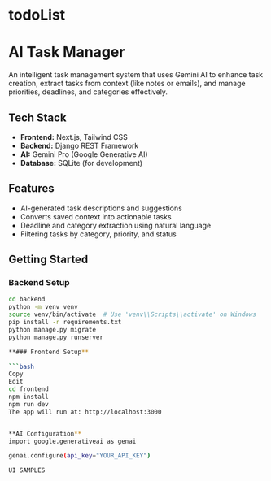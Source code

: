 # todoList

# AI Task Manager

An intelligent task management system that uses Gemini AI to enhance task creation, extract tasks from context (like notes or emails), and manage priorities, deadlines, and categories effectively.

## Tech Stack

- **Frontend:** Next.js, Tailwind CSS
- **Backend:** Django REST Framework
- **AI:** Gemini Pro (Google Generative AI)
- **Database:** SQLite (for development)

## Features

- AI-generated task descriptions and suggestions
- Converts saved context into actionable tasks
- Deadline and category extraction using natural language
- Filtering tasks by category, priority, and status

## Getting Started

### Backend Setup

```bash
cd backend
python -m venv venv
source venv/bin/activate  # Use 'venv\\Scripts\\activate' on Windows
pip install -r requirements.txt
python manage.py migrate
python manage.py runserver

**### Frontend Setup**

```bash
Copy
Edit
cd frontend
npm install
npm run dev
The app will run at: http://localhost:3000


**AI Configuration**
import google.generativeai as genai

genai.configure(api_key="YOUR_API_KEY")

UI SAMPLES

